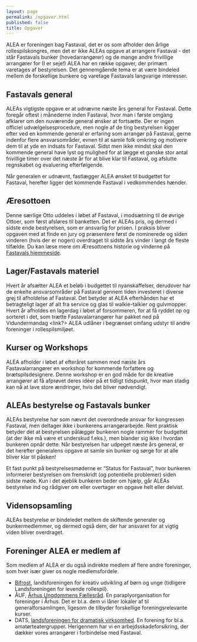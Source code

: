 ```yaml
---
layout: page
permalink: /opgaver.html
published: false
title: Opgaver
---
```


ALEA er foreningen bag Fastaval, det er os som afholder den årlige rollespilskongres, men det er ikke ALEAs opgave at arrangere Fastaval - det står Fastavals bunker (hovedarrangører) og de mange andre frivillige arrangører for (I er seje!)  ALEA har en række opgaver, der primært varetages af bestyrelsen. Det gennemgående tema er at være bindeled mellem de forskellige bunkere og varetage Fastavals langvarige interesser.


## Fastavals general
ALEAs vigtigste opgave er at udnævne næste års general for Fastaval. Dette foregår oftest i månederne inden Fastaval, hvor man i første omgang afklarer om den nuværende general ønsker at fortsætte. Der er ingen officiel udvælgelsesprocedure, men nogle af de ting bestyrelsen kigger efter ved en kommende general er erfaring som arrangør på Fastaval, gerne indenfor flere ansvarsområder, evnen til at samle folk omkring og motivere dem til at yde en indsats for Fastaval. Sidst men ikke mindst skal den kommende general have lyst og mulighed for at lægge et ganske stor antal frivillige timer over det næste år for at blive klar til Fastaval, og afslutte regnskabet og evaluering efterfølgende.

Når generalen er udnævnt, fastlægger ALEA ønsket til budgettet for Fastaval, herefter ligger det kommende Fastaval i vedkommendes hænder. 


## Æresottoen
Denne særlige Otto uddeles i løbet af Fastaval, i modsætning til de øvrige Ottoer, som først afsløres til banketten. Det er ALEAs pris, og dermed i sidste ende bestyrelsen, som er ansvarlig for prisen. I praksis bliver opgaven med at finde en jury og præsentere først de nominerede og siden vinderen (hvis der er nogen) overdraget til sidste års vinder i langt de fleste tilfælde. Du kan læse mere om Æresottoens historie og vinderne på [Fastavals hjemmeside](http://www.fastaval.dk).


## Lager/Fastavals materiel
Hvert år afsætter ALEA et beløb i budgettet til nyanskaffelser, derudover har de enkelte ansvarsområder på Fastaval gennem tiden investeret i diverse grej til afholdelse af Fastaval. Det betyder at ALEA efterhånden har et betragteligt lager af alt fra service og glas til walkie-talkier og gulvmopper. Hvert år afholdes en lagerdag i løbet af forsommeren, for at få ryddet op og sorteret i det, som trætte Fastavalarrangører har pakket ned på Vidundermandag <link?> ALEA udlåner i begrænset omfang udstyr til andre foreninger i rollespilsmiljøet. 


## Kurser og Workshops
ALEA afholder i løbet af efteråret sammen med næste års Fastavalarrangører en workshop for kommende forfattere og brætspilsdesignere. Denne workshop er en god måde for de kreative arrangører at få afprøvet deres idéer på et tidligt tidspunkt, hvor man stadig kan nå at lave store ændringer, hvis det bliver nødvendigt.


## ALEAs bestyrelse og Fastavals bunker
ALEAs bestyrelse har som nævnt det overordnede ansvar for kongressen Fastaval, men deltager ikke i bunkerens arrangørarbejde. Rent praktisk betyder det at bestyrelsen pålægger bunkeren nogle rammer for budgettet (at der ikke må være et underskud f.eks.), men blander sig ikke i hvordan bunkeren opnår dette. Når bestyrelsen har udpeget næste års general, er det herefter generalens opgave at samle sin bunker og sørge for at alle bliver klar til påsken! 

Et fast punkt på bestyrelsesmøderne er “Status for Fastaval”, hvor bunkeren informerer bestyrelsen om fremskridt (og potentielle problemer) siden sidste møde. Kun i det øjeblik bunkeren beder om hjælp, går ALEAs bestyrelse ind og rådgiver om eller overtager en opgave helt eller delvist.

## Vidensopsamling
ALEAs bestyrelse er bindeledet mellem de skiftende generaler og bunkermedlemmer, og dermed også dem, der har ansvaret for at vigtig viden bliver overdraget. 


## Foreninger ALEA er medlem af
Som medlem af ALEA er du også indirekte medlem af flere andre foreninger, som hver især giver os nogle medlemsfordele.

- [Bifrost](http://www.landsforeningenbifrost.dk/), landsforeningen for kreativ udvikling af børn og unge (tidligere Landsforeningen for levende rollespil). 
- ÅUF, [Århus Ungdommens Fællesråd](http://www.aauf.dk/). En paraplyorganisation for foreninger i Århus. Det er bl.a. dem vi låner lokaler af til generalforsamlingen, ligesom de tilbyder forskellige foreningsrelevante kurser.
- DATS, [landsforeningen for dramatisk virksomhed](http://dats.dk/). En forening for bl.a. amatørteatergrupper. Herigennem har vi en arbejdsskadeforsikring, der dækker vores arrangører i forbindelse med Fastaval.
